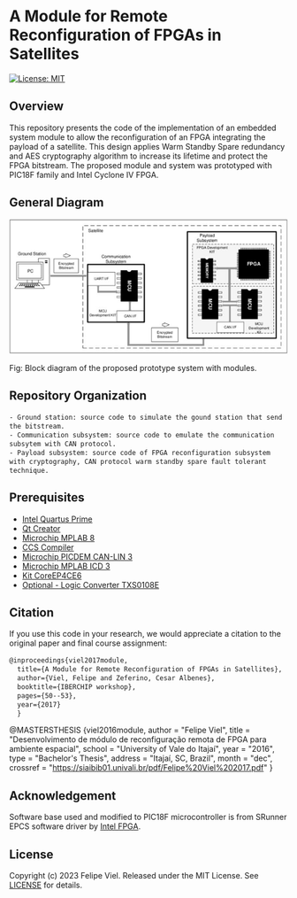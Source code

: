 # A Module for Remote Reconfiguration of FPGAs in Satellites
[![License: MIT](https://img.shields.io/badge/License-MIT-yellow.svg)](https://opensource.org/licenses/MIT)

## Overview
This repository presents the code of the implementation of an embedded system module to allow the reconfiguration of an FPGA integrating the payload of a satellite. This design applies Warm Standby Spare redundancy and AES cryptography algorithm to increase its lifetime and protect the FPGA bitstream. The proposed module and system was prototyped with PIC18F family and Intel Cyclone IV FPGA.

## General Diagram

<img src="Figure/system.jpg"/>

Fig: Block diagram of the proposed prototype system with modules.

## Repository Organization
	- Ground station: source code to simulate the gound station that send the bitstream.
	- Communication subsystem: source code to emulate the communication subsytem with CAN protocol.
	- Payload subsystem: source code of FPGA reconfiguration subsystem with cryptography, CAN protocol warm standby spare fault tolerant technique.

## Prerequisites

- [Intel Quartus Prime](https://www.intel.com.br/content/www/br/pt/products/details/fpga/development-tools/quartus-prime.html)
- [Qt Creator](https://www.qt.io/product/development-tools)
- [Microchip MPLAB 8](https://www.microchip.com/en-us/tools-resources/archives/mplab-ecosystem)
- [CCS Compiler](https://www.ccsinfo.com/compilers.php)
- [Microchip PICDEM CAN-LIN 3](https://www.microchip.com/en-us/development-tool/dm163011)
- [Microchip MPLAB ICD 3](https://www.microchip.com/en-us/development-tool/dv164035)
- [Kit CoreEP4CE6](https://www.waveshare.com/coreep4ce6.htm)
- [Optional - Logic Converter TXS0108E](https://www.ti.com/product/TXS0108E?utm_source=google&utm_medium=cpc&utm_campaign=asc-null-null-GPN_EN-cpc-pf-google-wwe&utm_content=TXS0108E&ds_k=TXS0108E&DCM=yes&gclid=CjwKCAjw8ZKmBhArEiwAspcJ7jIn69olMPhTf3WOoCju4DAXBMs7yFpxmuKkwnineteVaKQasplu3xoCsWAQAvD_BwE&gclsrc=aw.ds)


## Citation

If you use this code in your research, we would appreciate a citation to the original paper and final course assignment:

	@inproceedings{viel2017module,
      title={A Module for Remote Reconfiguration of FPGAs in Satellites},
      author={Viel, Felipe and Zeferino, Cesar Albenes},
      booktitle={IBERCHIP workshop},
      pages={50--53},
      year={2017}
      }
   @MASTERSTHESIS {viel2016module,
      author   = "Felipe Viel",
      title    = "Desenvolvimento de módulo de reconfiguração remota de FPGA para ambiente espacial",
      school   = "University of Vale do Itajaí",
      year     = "2016",
      type     = "Bachelor's Thesis",
      address  = "Itajaí, SC, Brazil",
      month    = "dec",
      crossref = "https://siaibib01.univali.br/pdf/Felipe%20Viel%202017.pdf"
   } 

## Acknowledgement

Software base used and modified to PIC18F microcontroller is from SRunner EPCS software driver by [Intel FPGA](https://www.intel.com/content/www/us/en/support/programmable/support-resources/configuration/cfg-solutions.html).
   
## License

Copyright (c) 2023 Felipe Viel. Released under the MIT License. See [LICENSE](LICENSE) for details.
